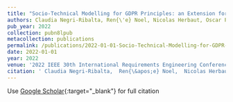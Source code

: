 ```yaml
---
title: "Socio-Technical Modelling for GDPR Principles: an Extension for the STS-ml"
authors: Claudia Negri-Ribalta, Ren{\'e} Noel, Nicolas Herbaut, Oscar Pastor, Camille Salinesi
pub_year: 2022
collection: pubn8lpub
metacollection: publications
permalink: /publications/2022-01-01-Socio-Technical-Modelling-for-GDPR-Principles-an-Extension-for-the-STS-ml
date: 2022-01-01
year: 2022
venue: '2022 IEEE 30th International Requirements Engineering Conference Workshops (REW)'
citation: ' Claudia Negri-Ribalta,  Ren{\&apos;e} Noel,  Nicolas Herbaut,  Oscar Pastor,  Camille Salinesi, &quot;Socio-Technical Modelling for GDPR Principles: an Extension for the STS-ml.&quot; 2022 IEEE 30th International Requirements Engineering Conference Workshops (REW), 2022.'
---
```

Use [Google Scholar](https://scholar.google.com/scholar?q=Socio+Technical+Modelling+for+GDPR+Principles:+an+Extension+for+the+STS+ml){:target="_blank"} for full citation